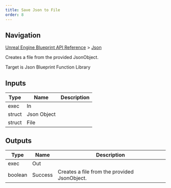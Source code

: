 ```yaml
---
title: Save Json to File
order: 8
---
```

## Navigation

[Unreal Engine Blueprint API Reference](https://dev.epicgames.com/documentation/en-us/unreal-engine/BlueprintAPI) > [Json](https://dev.epicgames.com/documentation/en-us/unreal-engine/BlueprintAPI/Json)

Creates a file from the provided JsonObject.

Target is Json Blueprint Function Library

## Inputs

| Type | Name | Description |
| --- | --- | --- |
| exec | In |  |
| struct | Json Object |  |
| struct | File |  |

## Outputs

| Type | Name | Description |
| --- | --- | --- |
| exec | Out |  |
| boolean | Success | Creates a file from the provided JsonObject. |
